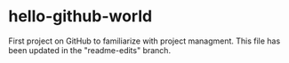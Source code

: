 # hello-github-world
First project on GitHub to familiarize with project managment.
This file has been updated in the "readme-edits" branch.
